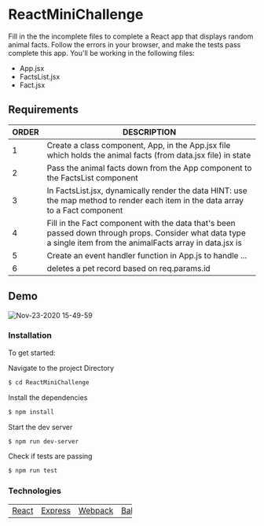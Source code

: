 # ReactMiniChallenge

Fill in the the incomplete files to complete a React app that displays random animal facts. Follow the errors in your browser, and make the tests pass complete this app. You'll be working in the following files:

- App.jsx
- FactsList.jsx
- Fact.jsx

## Requirements

| ORDER | DESCRIPTION                                                                                                                                                     |
| ----- | --------------------------------------------------------------------------------------------------------------------------------------------------------------- |
| 1     | Create a class component, App, in the App.jsx file which holds the animal facts (from data.jsx file) in state                                                   |
| 2     | Pass the animal facts down from the App component to the FactsList component                                                                                    |
| 3     | In FactsList.jsx, dynamically render the data HINT: use the map method to render each item in the data array to a Fact component                                |
| 4     | Fill in the Fact component with the data that's been passed down through props. Consider what data type a single item from the animalFacts array in data.jsx is |
| 5     | Create an event handler function in App.js to handle ...                                                                                                        |
| 6     | deletes a pet record based on req.params.id                                                                                                                     |

## Demo

![Nov-23-2020 15-49-59](https://user-images.githubusercontent.com/65248215/100019400-95bc5900-2da3-11eb-8865-06eb6d03da94.gif)

### Installation

To get started:

Navigate to the project Directory

```sh
$ cd ReactMiniChallenge
```

Install the dependencies

```sh
$ npm install
```

Start the dev server

```sh
$ npm run dev-server
```

Check if tests are passing

```sh
$ npm run test
```

### Technologies

<table style="width:50%">
  <tr>
    <td><a href="https://reactjs.org/">React</a></td>
    <td><a href="http://expressjs.com">Express</a></td>
     <td><a href="https://webpack.js.org/">Webpack</a></td>
      <td><a href="https://babeljs.io/">Babel</a></td>
  </tr>
</table>
